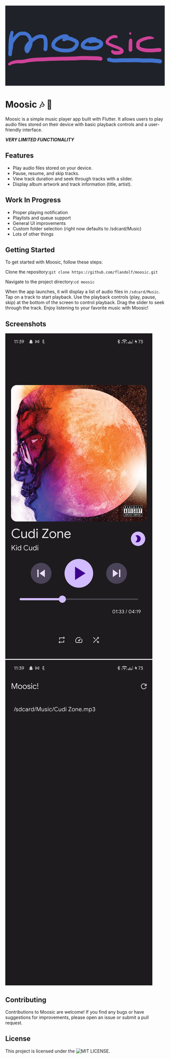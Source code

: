![Banner](moosic.png)
# Moosic 🎶 🚧

Moosic is a simple music player app built with Flutter. It allows users to play audio files stored on their device with
basic playback controls and a user-friendly interface.

***VERY LIMITED FUNCTIONALITY*** 

## Features

* Play audio files stored on your device.
* Pause, resume, and skip tracks.
* View track duration and seek through tracks with a slider.
* Display album artwork and track information (title, artist).

## Work In Progress
* Proper playing notification
* Playlists and queue support
* General UI improvements
* Custom folder selection (right now defaults to /sdcard/Music)
* Lots of other things

## Getting Started

To get started with Moosic, follow these steps:

Clone the repository:`git clone https://github.com/flandolf/moosic.git`

Navigate to the project directory:`cd moosic`

When the app launches, it will display a list of audio files in `/sdcard/Music`.
Tap on a track to start playback.
Use the playback controls (play, pause, skip) at the bottom of the screen to control playback.
Drag the slider to seek through the track.
Enjoy listening to your favorite music with Moosic!

## Screenshots
![Screenshot 1](scr1.jpg)
![Screenshot 2](scr2.jpg)

## Contributing

Contributions to Moosic are welcome! If you find any bugs or have suggestions for improvements, please open an issue or
submit a pull request.

## License

This project is licensed under the ![MIT LICENSE](LICENSE).